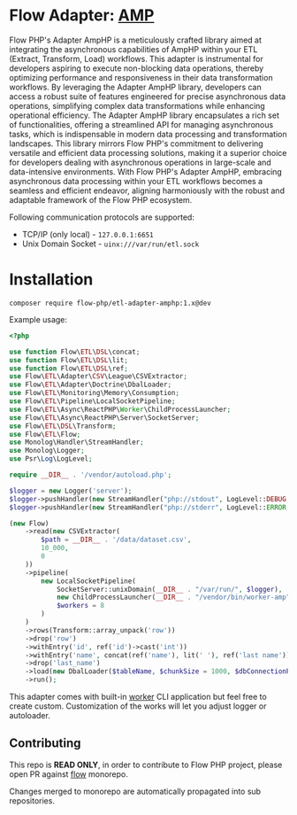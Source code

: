 # Flow Adapter: [AMP](https://amphp.org/) 

Flow PHP's Adapter AmpHP is a meticulously crafted library aimed at integrating the asynchronous capabilities of AmpHP
within your ETL (Extract, Transform, Load) workflows. This adapter is instrumental for developers aspiring to execute
non-blocking data operations, thereby optimizing performance and responsiveness in their data transformation workflows.
By leveraging the Adapter AmpHP library, developers can access a robust suite of features engineered for precise
asynchronous data operations, simplifying complex data transformations while enhancing operational efficiency. The
Adapter AmpHP library encapsulates a rich set of functionalities, offering a streamlined API for managing asynchronous
tasks, which is indispensable in modern data processing and transformation landscapes. This library mirrors Flow PHP's
commitment to delivering versatile and efficient data processing solutions, making it a superior choice for developers
dealing with asynchronous operations in large-scale and data-intensive environments. With Flow PHP's Adapter AmpHP,
embracing asynchronous data processing within your ETL workflows becomes a seamless and efficient endeavor, aligning
harmoniously with the robust and adaptable framework of the Flow PHP ecosystem.

Following communication protocols are supported:

- TCP/IP (only local) - `127.0.0.1:6651`
- Unix Domain Socket - `uinx:///var/run/etl.sock`

# Installation

```
composer require flow-php/etl-adapter-amphp:1.x@dev
```

Example usage: 

```php
<?php

use function Flow\ETL\DSL\concat;
use function Flow\ETL\DSL\lit;
use function Flow\ETL\DSL\ref;
use Flow\ETL\Adapter\CSV\League\CSVExtractor;
use Flow\ETL\Adapter\Doctrine\DbalLoader;
use Flow\ETL\Monitoring\Memory\Consumption;
use Flow\ETL\Pipeline\LocalSocketPipeline;
use Flow\ETL\Async\ReactPHP\Worker\ChildProcessLauncher;
use Flow\ETL\Async\ReactPHP\Server\SocketServer;
use Flow\ETL\DSL\Transform;
use Flow\ETL\Flow;
use Monolog\Handler\StreamHandler;
use Monolog\Logger;
use Psr\Log\LogLevel;

require __DIR__ . '/vendor/autoload.php';

$logger = new Logger('server');
$logger->pushHandler(new StreamHandler("php://stdout", LogLevel::DEBUG, false));
$logger->pushHandler(new StreamHandler("php://stderr", LogLevel::ERROR, false));

(new Flow)
    ->read(new CSVExtractor(
        $path = __DIR__ . '/data/dataset.csv',
        10_000,
        0
    ))
    ->pipeline(
        new LocalSocketPipeline(
            SocketServer::unixDomain(__DIR__ . "/var/run/", $logger),
            new ChildProcessLauncher(__DIR__ . "/vendor/bin/worker-amp", $logger),
            $workers = 8
        )
    )
    ->rows(Transform::array_unpack('row'))
    ->drop('row')
    ->withEntry('id', ref('id')->cast('int'))
    ->withEntry('name', concat(ref('name'), lit(' '), ref('last name')))
    ->drop('last_name')
    ->load(new DbalLoader($tableName, $chunkSize = 1000, $dbConnectionParams))
    ->run();
```

This adapter comes with built-in [worker](bin/worker-amp) CLI application
but feel free to create custom.
Customization of the works will let you adjust logger or autoloader. 

## Contributing

This repo is **READ ONLY**, in order to contribute to Flow PHP project, please
open PR against [flow](https://github.com/flow-php/flow) monorepo.

Changes merged to monorepo are automatically propagated into sub repositories.

